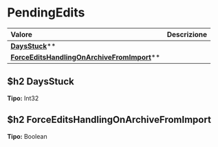 # PendingEdits

| Valore| Descrizione |
| :--- | :--- |
| [**DaysStuck**](#daysstuck)** |  |
| [**ForceEditsHandlingOnArchiveFromImport**](#forceeditshandlingonarchivefromimport)** |  |

$h2 DaysStuck 
-----
**Tipo:** Int32	 

$h2 ForceEditsHandlingOnArchiveFromImport 
-----
**Tipo:** Boolean

